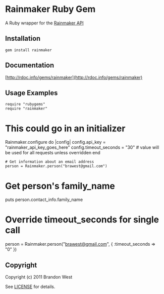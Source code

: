Rainmaker Ruby Gem
====================
A Ruby wrapper for the [Rainmaker API](http://api.rainmaker.cc) 

Installation
------------
    gem install rainmaker

Documentation
-------------
[http://rdoc.info/gems/rainmaker](http://rdoc.info/gems/rainmaker)

Usage Examples
--------------
    require "rubygems"
    require "rainmaker"

  # This could go in an initializer
  Rainmaker.configure do |config|
    config.api_key = "rainmaker_api_key_goes_here"
    config.timeout_seconds = "30"  # value will be used for all requests unless overridden
  end
  
    # Get information about an email address
    person = Rainmaker.person("brawest@gmail.com")
  
  # Get person's family_name
  puts person.contact_info.family_name

  # Override timeout_seconds for single call
  person = Rainmaker.person("brawest@gmail.com", { :timeout_seconds => "0" })
  
Copyright
---------
Copyright (c) 2011 Brandon West

See [LICENSE](https://github.com/brandonmwest/rainmaker/blob/master/LICENSE.md) for details.
